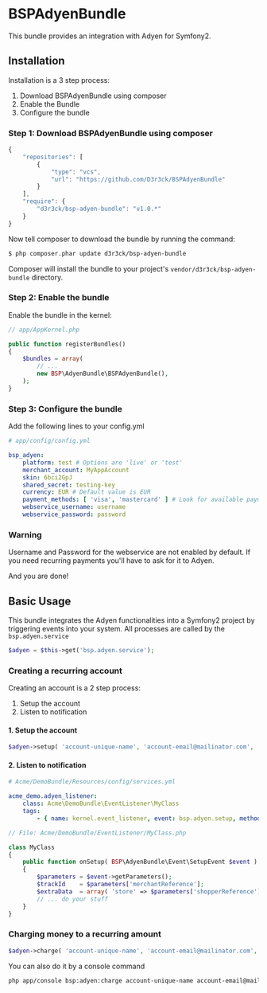 # BSPAdyenBundle

This bundle provides an integration with Adyen for Symfony2. 

## Installation

Installation is a 3 step process:

1. Download BSPAdyenBundle using composer
2. Enable the Bundle
3. Configure the bundle

### Step 1: Download BSPAdyenBundle using composer

``` js
{
	"repositories": [
        {
            "type": "vcs",
            "url": "https://github.com/D3r3ck/BSPAdyenBundle"
        }
    ],
    "require": {
        "d3r3ck/bsp-adyen-bundle": "v1.0.*"
    }
}
```

Now tell composer to download the bundle by running the command:

``` bash
$ php composer.phar update d3r3ck/bsp-adyen-bundle
```

Composer will install the bundle to your project's `vendor/d3r3ck/bsp-adyen-bundle` directory.

### Step 2: Enable the bundle

Enable the bundle in the kernel:

``` php
// app/AppKernel.php

public function registerBundles()
{
    $bundles = array(
        // ...
        new BSP\AdyenBundle\BSPAdyenBundle(),
    );
}
```

### Step 3: Configure the bundle

Add the following lines to your config.yml

``` yaml
# app/config/config.yml

bsp_adyen:
    platform: test # Options are 'live' or 'test'
    merchant_account: MyAppAccount
    skin: 6bci2GpJ
    shared_secret: testing-key
    currency: EUR # Default value is EUR
	payment_methods: [ 'visa', 'mastercard' ] # Look for available payment methods in the Adyen documentation
    webservice_username: username
    webservice_password: password
```

### Warning

Username and Password for the webservice are not enabled by default. 
If you need recurring payments you'll have to ask for it to Adyen.

And you are done!

## Basic Usage

This bundle integrates the Adyen functionalities into a Symfony2 project by triggering events into your system. All processes are called by the `bsp.adyen.service`

``` php
$adyen = $this->get('bsp.adyen.service');
```

### Creating a recurring account

Creating an account is a 2 step process:

1. Setup the account
2. Listen to notification

#### 1. Setup the account

``` php
$adyen->setup( 'account-unique-name', 'account-email@mailinator.com', '100', 'EUR', 'http://localhost/adyen/return' );
```

#### 2. Listen to notification

``` yaml
# Acme/DemoBundle/Resources/config/services.yml

acme_demo.adyen_listener:
    class: Acme\DemoBundle\EventListener\MyClass
    tags:
        - { name: kernel.event_listener, event: bsp.adyen.setup, method: onSetup }
```

``` php
// File: Acme/DemoBundle/EventListener/MyClass.php

class MyClass
{
    public function onSetup( BSP\AdyenBundle\Event\SetupEvent $event )
    {
        $parameters = $event->getParameters();
        $trackId    = $parameters['merchantReference'];
        $extraData  = array( 'store' => $parameters['shopperReference'] );
        // ... do your stuff
    }
}
```

### Charging money to a recurring amount

``` php
$adyen->charge( 'account-unique-name', 'account-email@mailinator.com', '2500', 'EUR' ); // returns true or false
```

You can also do it by a console command

``` bash
php app/console bsp:adyen:charge account-unique-name account-email@mailinator.com 2500 EUR
```

